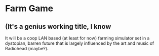 # Farm Game
## (It's a genius working title, I know

It will be a coop LAN based (at least for now) farming simulator set in a dystopian, barren future that is largely influenced by the art and music of Radiohead (maybe?).